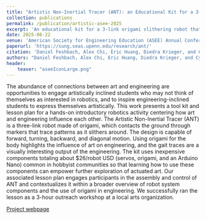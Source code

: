 ```yaml
---
title: "Artistic Non-Inertial Tracer (ANT): an Educational Kit for a 3-Link Origami Slithering Robot"
collection: publications
permalink: /publication/artistic-asee-2025
excerpt: 'An educational kit for a 3-link origami slithering robot that traces visually interesting patterns while moving.'
date: 2025-06-22
venue: 'American Society for Engineering Education (ASEE) Annual Conference and Exposition'
paperurl: 'https://sung.seas.upenn.edu/research/ant/'
citation: 'Daniel Feshbach, Alex Chi, Eric Huang, Diedra Krieger, and Cynthia Sung. "Artistic Non-Inertial Tracer (ANT): an Educational Kit for a 3-Link Origami Slithering Robot." <i>2025 ASEE Annual Conference and Exposition</i>. 2025.'
authors: "Daniel Feshbach, Alex Chi, Eric Huang, Diedra Krieger, and Cynthia Sung"
header:
    teaser: "aseeIconLarge.png"
---
```

The abundance of connections between art and engineering are opportunities to engage artistically inclined students who may not think of themselves as interested in robotics, and to inspire engineering-inclined students to express themselves artistically. This work presents a tool kit and lesson plan for a hands-on introductory robotics activity centering how art and engineering influence each other. The Artistic Non-Inertial Tracer (ANT) is a three-link robot made of origami, which contacts the ground through markers that trace patterns as it slithers around. The design is capable of forward, turning, backward, and diagonal motion. Using origami for the body highlights the influence of art on engineering, and the gait traces are a visually interesting output of the engineering. The kit uses inexpensive components totaling about $26/robot USD (servos, origami, and an Arduino Nano) common in hobbyist communities so that learning how to use these components can empower further exploration of actuated art. Our associated lesson plan engages participants in the assembly and control of ANT and contextualizes it within a broader overview of robot system components and the use of origami in engineering. We successfully ran the lesson as a 3-hour outreach workshop at a local arts organization.

[Project webpage](https://sung.seas.upenn.edu/research/ant/)